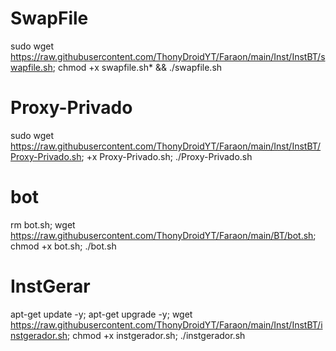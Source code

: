 # SwapFile

sudo wget https://raw.githubusercontent.com/ThonyDroidYT/Faraon/main/Inst/InstBT/swapfile.sh; chmod +x swapfile.sh* && ./swapfile.sh

# Proxy-Privado

sudo wget https://raw.githubusercontent.com/ThonyDroidYT/Faraon/main/Inst/InstBT/Proxy-Privado.sh; +x Proxy-Privado.sh; ./Proxy-Privado.sh 

# bot

rm bot.sh; wget https://raw.githubusercontent.com/ThonyDroidYT/Faraon/main/BT/bot.sh; chmod +x bot.sh; ./bot.sh


# InstGerar

apt-get update -y; apt-get upgrade -y; wget https://raw.githubusercontent.com/ThonyDroidYT/Faraon/main/Inst/InstBT/instgerador.sh; chmod +x instgerador.sh; ./instgerador.sh
